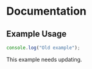# Documentation

## Example Usage

```javascript
console.log("Old example");
```

This example needs updating.
